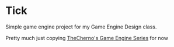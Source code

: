 # Tick
Simple game engine project for my Game Engine Design class.

Pretty much just copying [TheCherno's Game Engine Series](https://www.youtube.com/playlist?list=PLlrATfBNZ98dC-V-N3m0Go4deliWHPFwT) for now
